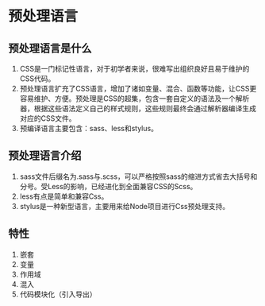 # 预处理语言
## 预处理语言是什么
1. CSS是一门标记性语言，对于初学者来说，很难写出组织良好且易于维护的CSS代码。
2. 预处理语言扩充了CSS语言，增加了诸如变量、混合、函数等功能，让CSS更容易维护、方便。预处理是CSS的超集，包含一套自定义的语法及一个解析器，根据这些语法定义自己的样式规则，这些规则最终会通过解析器编译生成对应的CSS文件。
3. 预编译语言主要包含：sass、less和stylus。
## 预处理语言介绍
1. sass文件后缀名为.sass与.scss，可以严格按照sass的缩进方式省去大括号和分号。受Less的影响，已经进化到全面兼容CSS的Scss。
2. less有点是简单和兼容Css。
3. stylus是一种新型语言，主要用来给Node项目进行Css预处理支持。

## 特性
1. 嵌套
2. 变量
3. 作用域
4. 混入
5. 代码模块化（引入导出）

